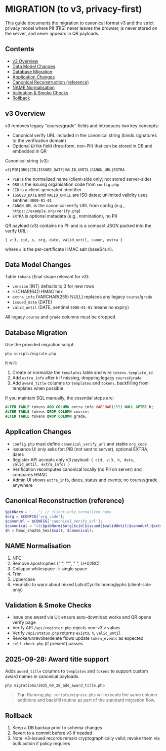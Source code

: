# MIGRATION (to v3, privacy-first)

This guide documents the migration to canonical format v3 and the strict privacy model where PІІ (ПІБ) never leaves the browser, is never stored on the server, and never appears in QR payloads.

## Contents
- [v3 Overview](#v3-overview)
- [Data Model Changes](#data-model-changes)
- [Database Migration](#database-migration)
- [Application Changes](#application-changes)
- [Canonical Reconstruction (reference)](#canonical-reconstruction-reference)
- [NAME Normalisation](#name-normalisation)
- [Validation & Smoke Checks](#validation--smoke-checks)
- [Rollback](#rollback)

## v3 Overview
v3 removes legacy "course/grade" fields and introduces two key concepts:
- Canonical verify URL included in the canonical string (binds signatures to the verification domain)
- Optional `EXTRA` field (free-form, non-PII) that can be stored in DB and embedded in QR

Canonical string (v3):
```
v3|PIB|ORG|CID|ISSUED_DATE|VALID_UNTIL|CANON_URL|EXTRA
```

- `PIB` is the normalized name (client-side only; not stored server-side)
- `ORG` is the issuing organisation code from `config.php`
- `CID` is a client-generated identifier
- `ISSUED_DATE` and `VALID_UNTIL` are ISO dates; unlimited validity uses sentinel `4000-01-01`
- `CANON_URL` is the canonical verify URL from config (e.g., `https://example.org/verify.php`)
- `EXTRA` is optional metadata (e.g., nomination), no PІІ

QR payload (v3) contains no PІІ and is a compact JSON packed into the verify URL:
```
{ v:3, cid, s, org, date, valid_until, canon, extra }
```
where `s` is the per-certificate HMAC salt (base64url).

## Data Model Changes
Table `tokens` (final shape relevant for v3):
- `version` (INT) defaults to 3 for new rows
- `h` (CHAR(64)) HMAC hex
- `extra_info` (VARCHAR(255) NULL) replaces any legacy `course`/`grade`
- `issued_date` (DATE)
- `valid_until` (DATE, sentinel `4000-01-01` means no expiry)

All legacy `course` and `grade` columns must be dropped.

## Database Migration
Use the provided migration script:
```
php scripts/migrate.php
```
It will:
1. Create or normalize the `templates` table and wire `tokens.template_id`
2. Add `extra_info` after `h` if missing, dropping legacy `course`/`grade`
3. Add `award_title` columns to `templates` and `tokens`, backfilling from templates when possible

If you maintain SQL manually, the essential steps are:
```sql
ALTER TABLE tokens ADD COLUMN extra_info VARCHAR(255) NULL AFTER h;
ALTER TABLE tokens DROP COLUMN course;
ALTER TABLE tokens DROP COLUMN grade;
```

## Application Changes
- `config.php` must define `canonical_verify_url` and stable `org_code`
- Issuance UI only asks for: PIB (not sent to server), optional EXTRA, dates
- Register API accepts only v3 payload: `{ cid, v:3, h, date, valid_until, extra_info? }`
- Verification recomputes canonical locally (no PІІ on server) and compares HMAC
- Admin UI shows `extra_info`, dates, status and events; no course/grade anywhere

## Canonical Reconstruction (reference)
```php
$pibNorm = '...'; // client-only normalized name
$org = $CONFIG['org_code'];
$canonUrl = $CONFIG['canonical_verify_url'];
$canonical = "v3|$pibNorm|$org|$cid|$issued|$validUntil|$canonUrl|$extra";
$h = hmac_sha256_hex($salt, $canonical);
```

## NAME Normalisation
1. NFC
2. Remove apostrophes ("'", "’", "`", U+02BC)
3. Collapse whitespace → single space
4. Trim
5. Uppercase
6. Heuristic to warn about mixed Latin/Cyrillic homoglyphs (client-side only)

## Validation & Smoke Checks
- Issue one award via UI; ensure auto-download works and QR opens verify page
- Verify API `/api/register.php` rejects non-v3 `v` values
- Verify `/api/status.php` returns `exists`, `h`, `valid_until`
- Revoke/unrevoke/delete flows update `token_events` as expected
- `self_check.php` (if present) passes

## 2025-09-28: Award title support

Adds `award_title` columns to `templates` and `tokens` to support custom award names in canonical payloads.

```
php migrations/2025_09_28_add_award_title.php
```

> **Tip:** Running `php scripts/migrate.php` will execute the same column additions and backfill routine as part of the standard migration flow.

## Rollback
1. Keep a DB backup prior to schema changes
2. Revert to a commit before v3 if needed
3. Note: v3-issued records remain cryptographically valid; revoke them via bulk action if policy requires
